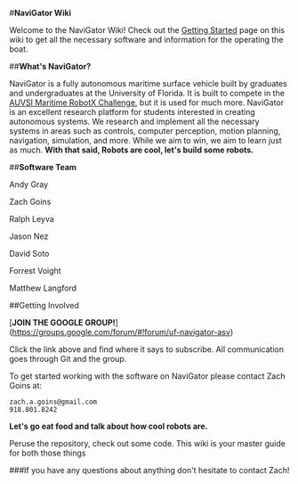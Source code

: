 #**NaviGator Wiki**

Welcome to the NaviGator Wiki! Check out the [Getting Started](https://github.com/uf-mil/RobotX/wiki/Getting-started) page on this wiki to get all the necessary software and information for the operating the boat.

##**What's NaviGator?**

NaviGator is a fully autonomous maritime surface vehicle built by graduates and undergraduates at the University of Florida. It is built to compete in the [AUVSI Maritime RobotX Challenge](http://www.robotx.org), but it is used for much more. NaviGator is an excellent research platform for students interested in creating autonomous systems. We research and implement all the necessary systems in areas such as controls, computer perception, motion planning, navigation, simulation, and more. While we aim to win, we aim to learn just as much. **With that said, Robots are cool, let's build some robots.**

##**Software Team**

Andy Gray

Zach Goins

Ralph Leyva

Jason Nez

David Soto

Forrest Voight

Matthew Langford

##Getting Involved

[**JOIN THE GOOGLE GROUP!**] (https://groups.google.com/forum/#!forum/uf-navigator-asv)

Click the link above and find where it says to subscribe. All communication goes through Git and the group. 

To get started working with the software on NaviGator please contact Zach Goins at:

    zach.a.goins@gmail.com
    918.801.8242

**Let's go eat food and talk about how cool robots are.**

Peruse the repository, check out some code. This wiki is your master guide for both those things

###If you have any questions about anything don't hesitate to contact Zach!